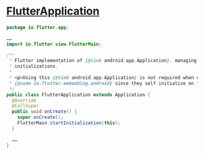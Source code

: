 # [FlutterApplication](https://github.com/flutter/engine/blob/master/shell/platform/android/io/flutter/app/FlutterApplication.java)

```java
package io.flutter.app;

……
import io.flutter.view.FlutterMain;

/**
 * Flutter implementation of {@link android.app.Application}, managing application-level global
 * initializations.
 *
 * <p>Using this {@link android.app.Application} is not required when using APIs in the package
 * {@code io.flutter.embedding.android} since they self-initialize on first use.
 */
public class FlutterApplication extends Application {
  @Override
  @CallSuper
  public void onCreate() {
    super.onCreate();
    FlutterMain.startInitialization(this);
  }

  ……
}
```

